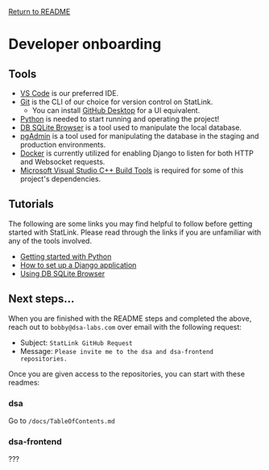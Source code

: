 [Return to README](../README.md)

# Developer onboarding

## Tools

- [VS Code](https://code.visualstudio.com/) is our preferred IDE.
- [Git](https://git-scm.com/) is the CLI of our choice for version control on StatLink.
    - You can install [GitHub Desktop](https://desktop.github.com/download/) for a UI equivalent. 
- [Python](https://www.python.org/downloads/) is needed to start running and operating the project!
- [DB SQLite Browser](https://sqlitebrowser.org/) is a tool used to manipulate the local database.
- [pgAdmin](https://www.pgadmin.org/) is a tool used for manipulating the database in the staging and production environments.
- [Docker](https://www.docker.com/) is currently utilized for enabling Django to listen for both HTTP and Websocket requests.
- [Microsoft Visual Studio C++ Build Tools](https://visualstudio.microsoft.com/downloads/?q=build+tools) is required for some of this project's dependencies.

## Tutorials

The following are some links you may find helpful to follow before getting started with StatLink. Please read through the links if you are unfamiliar with any of the tools involved.
- [Getting started with Python](https://code.visualstudio.com/docs/python/python-tutorial)
- [How to set up a Django application](https://docs.djangoproject.com/en/4.2/intro/tutorial01/)
- [Using DB SQLite Browser](https://datacarpentry.org/sql-socialsci/02-db-browser.html)

## Next steps...

When you are finished with the README steps and completed the above, reach out to `bobby@dsa-labs.com` over email with the following request:

- Subject: `StatLink GitHub Request`
- Message: `Please invite me to the dsa and dsa-frontend repositories.`

Once you are given access to the repositories, you can start with these readmes:

### dsa

Go to `/docs/TableOfContents.md`

### dsa-frontend

???